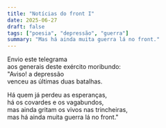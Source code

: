 ```yaml
---
title: "Notícias do front I"
date: 2025-06-27
draft: false
tags: ["poesia", "depressão", "guerra"]
summary: "Mas há ainda muita guerra lá no front."
---
```


Envio este telegrama<br>
aos generais deste exército moribundo:<br>
"Aviso! a depressão<br>
venceu as últimas duas batalhas.<br>

Há quem já perdeu as esperanças,<br>
há os covardes e os vagabundos,<br>
mas ainda gritam os vivos nas trincheiras,<br>
mas há ainda muita guerra lá no front."


